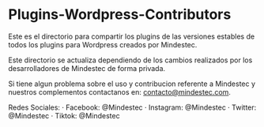 # Plugins-Wordpress-Contributors
Este es el directorio para compartir los plugins de las versiones estables de todos los plugins para Wordpress creados por Mindestec.

Este directorio se actualiza dependiendo de los cambios realizados por los desarrolladores de Mindestec de forma privada.

Si tiene algun problema sobre el uso y contribucion referente a Mindestec y nuestros complementos contactanos en: contacto@mindestec.com.

Redes Sociales:
 · Facebook: @Mindestec
 · Instagram: @Mindestec
 · Twitter: @Mindestec
 · Tiktok: @Mindestec

